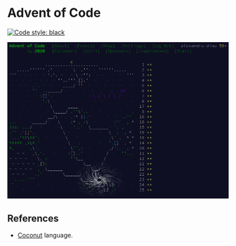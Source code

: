 # Advent of Code

[![Code style: black](https://img.shields.io/badge/code%20style-black-000000.svg)](https://github.com/psf/black)

![aoc](./assets/aoc-2020.png)

## References
- [Coconut](http://coconut-lang.org/) language.
